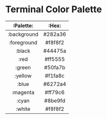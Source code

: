 # Terminal Color Palette

| :Palette:   | :Hex:   |
| :---------: | :-----: |
| :background | #282a36 |
| :foreground | #f8f8f2 |
| :black      | #44475a |
| :red        | #ff5555 |
| :green      | #50fa7b |
| :yellow     | #f1fa8c |
| :blue       | #6272a4 |
| :magenta    | #ff79c6 |
| :cyan       | #8be9fd |
| :white      | #f8f8f2 |
